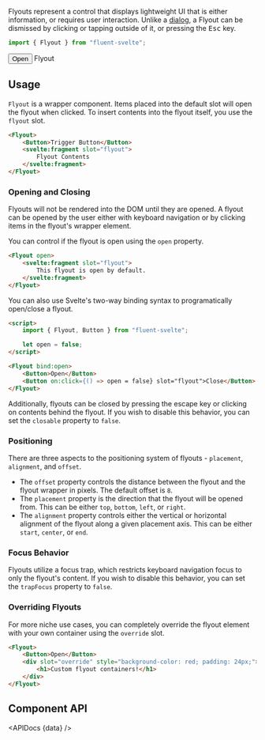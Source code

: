 <script lang="ts">
    import { Flyout, Button, ComboBox, Slider } from "$lib";
    import { Showcase, APIDocs } from "$site/lib";

    import data from "$lib/Flyout/FlyoutWrapper.svelte?raw&sveld";

    const placements = ["top", "bottom", "left", "right"];
    const alignments = ["start", "center", "end"];

    const positions = placements.flatMap(placement => alignments.map(alignment => ({ placement, alignment })));

    let offset = 0;
    let placement = "top";
    let alignment = "center";
</script>

Flyouts represent a control that displays lightweight UI that is either information, or requires user interaction. Unlike a [dialog](dialog), a Flyout can be dismissed by clicking or tapping outside of it, or pressing the <kbd>Esc</kbd> key.

```ts
import { Flyout } from "fluent-svelte";
```

<Showcase repl="f884a63a8b3349e38c783e86aa4f4d17">
    <Flyout open>
        <Button>Open</Button>
        <svelte:fragment slot="flyout">
            Flyout
        </svelte:fragment>
    </Flyout>
</Showcase>

## Usage

`Flyout` is a wrapper component. Items placed into the default slot will open the flyout when clicked. To insert contents into the flyout itself, you use the `flyout` slot.

```html
<Flyout>
    <Button>Trigger Button</Button>
    <svelte:fragment slot="flyout">
        Flyout Contents
    </svelte:fragment>
</Flyout>
```

### Opening and Closing

Flyouts will not be rendered into the DOM until they are opened. A flyout can be opened by the user either with keyboard navigation or by clicking items in the flyout's wrapper element.

You can control if the flyout is open using the `open` property.

```html
<Flyout open>
    <svelte:fragment slot="flyout">
        This flyout is open by default.
    </svelte:fragment>
</Flyout>
```

You can also use Svelte's two-way binding syntax to programatically open/close a flyout.

```html
<script>
    import { Flyout, Button } from "fluent-svelte";

    let open = false;
</script>

<Flyout bind:open>
    <Button>Open</Button>
    <Button on:click={() => open = false} slot="flyout">Close</Button>
</Flyout>
```

Additionally, flyouts can be closed by pressing the escape key or clicking on contents behind the flyout. If you wish to disable this behavior, you can set the `closable` property to `false`.

### Positioning

There are three aspects to the positioning system of flyouts - `placement`, `alignment`, and `offset`.

- The `offset` property controls the distance between the flyout and the flyout wrapper in pixels. The default offset is `8`.
- The `placement` property is the direction that the flyout will be opened from. This can be either `top`, `bottom`, `left`, or `right`.
- The `alignment` property controls either the vertical or horizontal alignment of the flyout along a given placement axis. This can be either `start`, `center`, or `end`.

<!-- <div class="positioning-chart placement-{placement} alignment-{alignment}" style:--fds-example-offset={offset}>
    <div class="example-flyout-wrapper">
        <div class="example-flyout"></div>
    </div>
    <ComboBox placeholder="Placements" bind:value={placement} items={[
        { name: "top" },
        { name: "bottom" },
        { name: "left" },
        { name: "right" }
    ]} />
    <ComboBox placeholder="Alignments" bind:value={alignment} items={[
        { name: "start" },
        { name: "center" },
        { name: "end" }
    ]} />
    <Slider bind:value={offset} />
</div> -->

### Focus Behavior

Flyouts utilize a focus trap, which restricts keyboard navigation focus to only the flyout's content. If you wish to disable this behavior, you can set the `trapFocus` property to `false`.

### Overriding Flyouts

For more niche use cases, you can completely override the flyout element with your own container using the `override` slot.

```html
<Flyout>
    <Button>Open</Button>
    <div slot="override" style="background-color: red; padding: 24px;">
        <h1>Custom flyout containers!</h1>
    </div>
</Flyout>
```

## Component API

<APIDocs {data} />